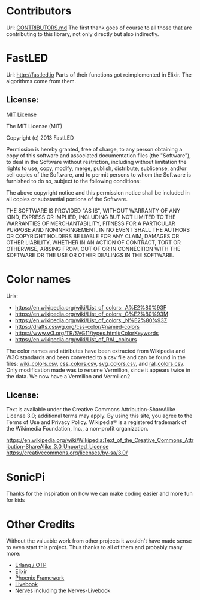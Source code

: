 <!--
Copyright 2023, Matthias Reik <fledex@reik.org>

SPDX-License-Identifier: Apache-2.0
-->

# Contributors
Url: [CONTRIBUTORS.md](CONTRIBUTORS.md)
The first thank goes of course to all those that are contributing to this library, not only directly but also indirectly.

# FastLED
Url: http://fastled.io
Parts of their functions got reimplemented in Elixir. The algorithms come from them.

## License: 
[MIT License](https://github.com/FastLED/FastLED/blob/master/LICENSE) 

The MIT License (MIT)

Copyright (c) 2013 FastLED

Permission is hereby granted, free of charge, to any person obtaining a copy of
this software and associated documentation files (the "Software"), to deal in
the Software without restriction, including without limitation the rights to
use, copy, modify, merge, publish, distribute, sublicense, and/or sell copies of
the Software, and to permit persons to whom the Software is furnished to do so,
subject to the following conditions:

The above copyright notice and this permission notice shall be included in all
copies or substantial portions of the Software.

THE SOFTWARE IS PROVIDED "AS IS", WITHOUT WARRANTY OF ANY KIND, EXPRESS OR
IMPLIED, INCLUDING BUT NOT LIMITED TO THE WARRANTIES OF MERCHANTABILITY, FITNESS
FOR A PARTICULAR PURPOSE AND NONINFRINGEMENT. IN NO EVENT SHALL THE AUTHORS OR
COPYRIGHT HOLDERS BE LIABLE FOR ANY CLAIM, DAMAGES OR OTHER LIABILITY, WHETHER
IN AN ACTION OF CONTRACT, TORT OR OTHERWISE, ARISING FROM, OUT OF OR IN
CONNECTION WITH THE SOFTWARE OR THE USE OR OTHER DEALINGS IN THE SOFTWARE.

# Color names
Urls:
* https://en.wikipedia.org/wiki/List_of_colors:_A%E2%80%93F
* https://en.wikipedia.org/wiki/List_of_colors:_G%E2%80%93M
* https://en.wikipedia.org/wiki/List_of_colors:_N%E2%80%93Z
* https://drafts.csswg.org/css-color/#named-colors
* https://www.w3.org/TR/SVG11/types.html#ColorKeywords
* https://en.wikipedia.org/wiki/List_of_RAL_colours

The color names and attributes have been extracted from Wikipedia and W3C standards
and been converted to a csv file and can be found in the files: [wiki_colors.csv](lib/color/names/wiki/wiki_colors.csv), [css_colors.csv](lib/color/names/css/css_colors.csv), [svg_colors.csv](lib/color/names/svg/svg_colors.csv), and [ral_colors.csv](lib/color/names/ral/ral_colors.csv).
Only modification made was to rename Vermilion, since it appears twice in the data. We now have a Vermilion and Vermilion2


## License:
Text is available under the Creative Commons Attribution-ShareAlike License 3.0; additional terms may apply. By using this site, you agree to the Terms of Use and Privacy Policy. Wikipedia® is a registered trademark of the Wikimedia Foundation, Inc., a non-profit organization.

https://en.wikipedia.org/wiki/Wikipedia:Text_of_the_Creative_Commons_Attribution-ShareAlike_3.0_Unported_License
https://creativecommons.org/licenses/by-sa/3.0/


# SonicPi
Thanks for the inspiration on how we can make coding easier and more fun for kids

# Other Credits
Without the valuable work from other projects it wouldn't have made sense to even start this project. Thus thanks to all of them and probably many more:
* [Erlang / OTP](https://www.erlang.org/)
* [Elixir](https://elixir-lang.org/)
* [Phoenix Framework](https://www.phoenixframework.org/)
* [Livebook](https://livebook.dev/)
* [Nerves](https://nerves-project.org/) including the Nerves-Livebook

